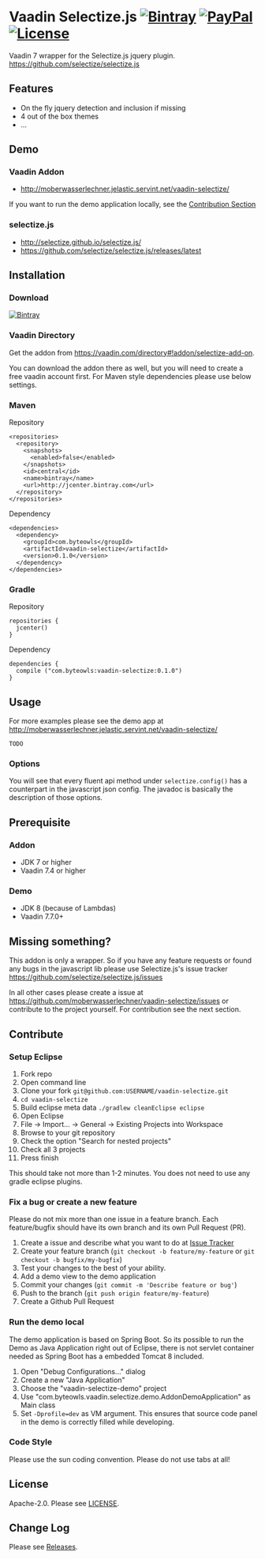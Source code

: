 # Vaadin Selectize.js [![Bintray](https://img.shields.io/bintray/v/moberwasserlechner/maven/vaadin-selectize.svg)](https://bintray.com/moberwasserlechner/maven/vaadin-selectize/_latestVersion) [![PayPal](https://img.shields.io/badge/%24-donate-0CB3EB.svg)](https://www.paypal.com/cgi-bin/webscr?cmd=_s-xclick&hosted_button_id=N8VS2P9233NJQ) [![License](https://img.shields.io/badge/license-MIT-B34ED4.svg)](https://github.com/moberwasserlechner/vaadin-selectize/blob/master/LICENSE)

Vaadin 7 wrapper for the Selectize.js jquery plugin. https://github.com/selectize/selectize.js

## Features

* On the fly jquery detection and inclusion if missing
* 4 out of the box themes
* ...


## Demo

### Vaadin Addon

* http://moberwasserlechner.jelastic.servint.net/vaadin-selectize/

If you want to run the demo application locally, see the [Contribution Section](#run-the-demo-local)

### selectize.js

* http://selectize.github.io/selectize.js/
* https://github.com/selectize/selectize.js/releases/latest

## Installation

### Download

[![Bintray](https://img.shields.io/bintray/v/moberwasserlechner/maven/vaadin-selectize.svg)](https://bintray.com/moberwasserlechner/maven/vaadin-selectize/_latestVersion)

### Vaadin Directory

Get the addon from 
https://vaadin.com/directory#!addon/selectize-add-on.

You can download the addon there as well, but you will need to create a free vaadin account first. For Maven style dependencies please use below settings.

### Maven

Repository

    <repositories>
      <repository>
        <snapshots>
          <enabled>false</enabled>
        </snapshots>
        <id>central</id>
        <name>bintray</name>
        <url>http://jcenter.bintray.com</url>
      </repository>
    </repositories>
    
Dependency

    <dependencies>
      <dependency>
        <groupId>com.byteowls</groupId>
        <artifactId>vaadin-selectize</artifactId>
        <version>0.1.0</version>
      </dependency>
    </dependencies>


### Gradle

Repository

    repositories {
      jcenter()
    }
     
Dependency

    dependencies {
      compile ("com.byteowls:vaadin-selectize:0.1.0")
    }
## Usage

For more examples please see the demo app at http://moberwasserlechner.jelastic.servint.net/vaadin-selectize/



```
TODO
```

### Options

You will see that every fluent api method under `selectize.config()` has a counterpart in the javascript json config. The javadoc is basically the description of those options.

## Prerequisite

### Addon
* JDK 7 or higher
* Vaadin 7.4 or higher

### Demo
* JDK 8 (because of Lambdas)
* Vaadin 7.7.0+


## Missing something?

This addon is only a wrapper. So if you have any feature requests or found any bugs in the javascript lib please use Selectize.js's issue tracker https://github.com/selectize/selectize.js/issues

In all other cases please create a issue at https://github.com/moberwasserlechner/vaadin-selectize/issues or contribute to the project yourself. For contribution see the next section.

## Contribute

### Setup Eclipse

1. Fork repo
2. Open command line
3. Clone your fork `git@github.com:USERNAME/vaadin-selectize.git`
4. `cd vaadin-selectize`
5. Build eclipse meta data `./gradlew cleanEclipse eclipse`
6. Open Eclipse
7. File -> Import... -> General -> Existing Projects into Workspace
8. Browse to your git repository
9. Check the option "Search for nested projects"
10. Check all 3 projects
11. Press finish

This should take not more than 1-2 minutes. You does not need to use any gradle eclipse plugins. 

### Fix a bug or create a new feature

Please do not mix more than one issue in a feature branch. Each feature/bugfix should have its own branch and its own Pull Request (PR).

1. Create a issue and describe what you want to do at [Issue Tracker](https://github.com/moberwasserlechner/vaadin-selectize/issues)
2. Create your feature branch (`git checkout -b feature/my-feature` or `git checkout -b bugfix/my-bugfix`)
3. Test your changes to the best of your ability.
4. Add a demo view to the demo application 
5. Commit your changes (`git commit -m 'Describe feature or bug'`)
6. Push to the branch (`git push origin feature/my-feature`)
7. Create a Github Pull Request

### Run the demo local

The demo application is based on Spring Boot. So its possible to run the Demo as Java Application right out of Eclipse, there is not servlet container needed as Spring Boot has a embedded Tomcat 8 included.

1. Open "Debug Configurations..." dialog
2. Create a new "Java Application"
3. Choose the "vaadin-selectize-demo" project
4. Use "com.byteowls.vaadin.selectize.demo.AddonDemoApplication" as Main class
5. Set `-Dprofile=dev` as VM argument. This ensures that source code panel in the demo is correctly filled while developing.

### Code Style

Please use the sun coding convention. Please do not use tabs at all!

## License

Apache-2.0. Please see [LICENSE](https://github.com/moberwasserlechner/vaadin-selectize/blob/master/LICENSE).

## Change Log

Please see [Releases](https://github.com/moberwasserlechner/vaadin-selectize/releases).